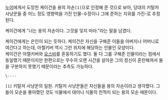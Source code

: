   

[누이](%EA%B7%B9%EC%97%B0%EC%99%95.md)에게서 도망친 케이건을 용의 자손`[1]`으로 인정해 준 것으로 보아,
당대의 키탈저 사냥꾼들 중 어느 정도 영향력을 가진 인물-수장이나 그에 준하는 지위를 가진-로 추정된다.

케이건에게 "너는 용의 자손이다. 그것을 잊지 마라."라는 말을 남겼다.  

케이건에게는 은인이 되는 듯하다. 케이건은 자신을 구해준 이들을 아버지나 어머니로 여긴다고 하는데, 아젤키버 역시 그런 위치에 해당하는
인물인 모양이다.  
케이건은 아젤키버와 [요스비](%EC%9A%94%EC%8A%A4%EB%B9%84.md)를 혼동하기도 했다. 둘 다 그를 구해준
인물이라는 점에서 동일했기 때문이지만 한편으로는 무수히 오랜 시간을 살아온 그의 정신이 혼란해져서 둘을 구분하지 못했기 때문이라는 추측도
가능하다.

`\----`

`[1]` 키탈저 사냥꾼의 일원. 키탈저 사냥꾼들은 자신들을 용의 자손이라고 생각했다. 그들이 모순을 좋아했던 것도 식물에서 태어나 식물의
천적이 되는 용의 모순 때문이다.

